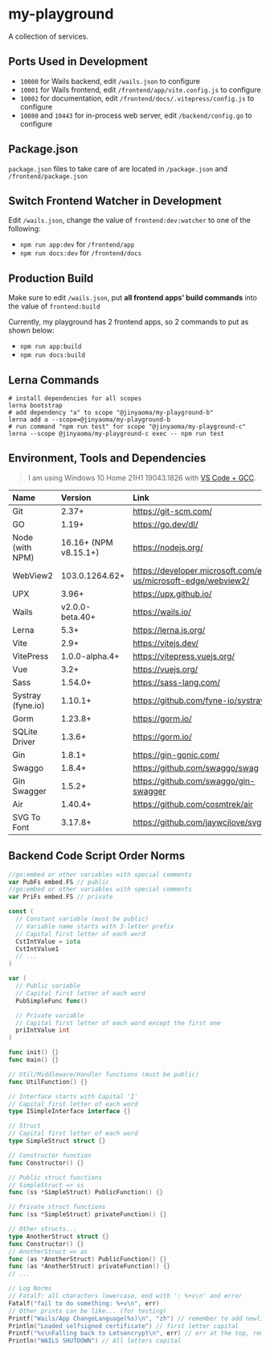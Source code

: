 # my-playground

A collection of services.

## Ports Used in Development

* `10000` for Wails backend, edit `/wails.json` to configure
* `10001` for Wails frontend, edit `/frontend/app/vite.config.js` to configure
* `10002` for documentation, edit `/frontend/docs/.vitepress/config.js` to configure
* `10080` and `10443` for in-process web server, edit `/backend/config.go` to configure

## Package.json

`package.json` files to take care of are located in `/package.json` and `/frontend/package.json`

## Switch Frontend Watcher in Development

Edit `/wails.json`, change the value of `frontend:dev:watcher` to one of the following:

* `npm run app:dev` for `/frontend/app`
* `npm run docs:dev` for `/frontend/docs`

## Production Build

Make sure to edit `/wails.json`, put **all frontend apps' build commands** into the value of `frontend:build`

Currently, my playground has 2 frontend apps, so 2 commands to put as shown below:

* `npm run app:build`
* `npm run docs:build`

## Lerna Commands

``` shell
# install dependencies for all scopes
lerna bootstrap
# add dependency "a" to scope "@jinyaoma/my-playground-b"
lerna add a --scope=@jinyaoma/my-playground-b
# run command "npm run test" for scope "@jinyaoma/my-playground-c"
lerna --scope @jinyaoma/my-playground-c exec -- npm run test
```

## Environment, Tools and Dependencies

> I am using Windows 10 Home 21H1 19043.1826 with [VS Code + GCC](https://code.visualstudio.com/docs/cpp/config-mingw).

| Name              | Version               | Link                                                           |
| :---------------- | :-------------------- | :------------------------------------------------------------- |
| Git               | 2.37+                 | https://git-scm.com/                                           |
| GO                | 1.19+                 | https://go.dev/dl/                                             |
| Node (with NPM)   | 16.16+ (NPM v8.15.1+) | https://nodejs.org/                                            |
| WebView2          | 103.0.1264.62+        | https://developer.microsoft.com/en-us/microsoft-edge/webview2/ |
| UPX               | 3.96+                 | https://upx.github.io/                                         |
| Wails             | v2.0.0-beta.40+       | https://wails.io/                                              |
| Lerna             | 5.3+                  | https://lerna.js.org/                                          |
| Vite              | 2.9+                  | https://vitejs.dev/                                            |
| VitePress         | 1.0.0-alpha.4+        | https://vitepress.vuejs.org/                                   |
| Vue               | 3.2+                  | https://vuejs.org/                                             |
| Sass              | 1.54.0+               | https://sass-lang.com/                                         |
| Systray (fyne.io) | 1.10.1+               | https://github.com/fyne-io/systray                             |
| Gorm              | 1.23.8+               | https://gorm.io/                                               |
| SQLite Driver     | 1.3.6+                | https://gorm.io/                                               |
| Gin               | 1.8.1+                | https://gin-gonic.com/                                         |
| Swaggo            | 1.8.4+                | https://github.com/swaggo/swag                                 |
| Gin Swagger       | 1.5.2+                | https://github.com/swaggo/gin-swagger                          |
| Air               | 1.40.4+               | https://github.com/cosmtrek/air                                |
| SVG To Font       | 3.17.8+               | https://github.com/jaywcjlove/svgtofont                        |

## Backend Code Script Order Norms

``` go
//go:embed or other variables with special comments
var PubFs embed.FS // public
//go:embed or other variables with special comments
var PriFs embed.FS // private

const (
  // Constant variable (must be public)
  // Variable name starts with 3-letter prefix
  // Capital first letter of each word
  CstIntValue = iota
  CstIntValue1
  // ...
)

var (
  // Public variable
  // Capital first letter of each word
  PubSimpleFunc func()

  // Private variable
  // Capital first letter of each word except the first one
  priIntValue int
)

func init() {}
func main() {}

// Util/Middleware/Handler functions (must be public)
func UtilFunction() {}

// Interface starts with Capital 'I'
// Capital first letter of each word
type ISimpleInterface interface {}

// Struct
// Capital first letter of each word
type SimpleStruct struct {}

// Constructor function
func Constructor() {}

// Public struct functions
// SimpleStruct => ss
func (ss *SimpleStruct) PublicFunction() {}

// Private struct functions
func (ss *SimpleStruct) privateFunction() {}

// Other structs...
type AnotherStruct struct {}
func Constructor() {}
// AnotherStruct => as
func (as *AnotherStruct) PublicFunction() {}
func (as *AnotherStruct) privateFunction() {}
// ...
```

``` go
// Log Norms
// Fatalf: all characters lowercase, end with ': %+v\n' and error
Fatalf("fail to do something: %+v\n", err)
// Other prints can be like... (for testing)
Printf("Wails/App ChangeLanguage(%s)\n", "zh") // remember to add newline '\n' at the end
Println("Loaded selfsigned certificate") // first letter capital
Printf("%s\nFalling back to Letsencrypt\n", err) // err at the top, remember to add 2 '\n'
Println("WAILS SHUTDOWN") // All letters capital
```
